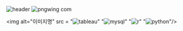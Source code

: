 ![header](https://capsule-render.vercel.app/api?type=shark&color=auto&height=300&section=header&text=buz321%20)
![pngwing com](https://user-images.githubusercontent.com/107760647/188753630-14d22da8-4519-47fc-822f-e097f2f1ec74.png)

<img alt="이미지명" src =
"![tableau](https://user-images.githubusercontent.com/107760647/188754057-059de05a-f6fd-4b12-876d-7501a2762fa2.svg)"
"![mysql](https://user-images.githubusercontent.com/107760647/188754059-df05c749-7c7d-4dfd-992e-2c82e08e1ae2.svg)"
"![r](https://user-images.githubusercontent.com/107760647/188754061-24ded263-6afd-4536-8975-5c28cb5658b8.svg)"
"![python](https://user-images.githubusercontent.com/107760647/188754065-281f65e6-e133-416b-90f9-e6e57eca668c.svg)"/>

<!--
**buz321/buz321** is a ✨ _special_ ✨ repository because its `README.md` (this file) appears on your GitHub profile.

Here are some ideas to get you started:

- 🔭 I’m currently working on ...
- 🌱 I’m currently learning ...
- 👯 I’m looking to collaborate on ...
- 🤔 I’m looking for help with ...
- 💬 Ask me about ...
- 📫 How to reach me: ...
- 😄 Pronouns: ...
- ⚡ Fun fact: ...
-->
